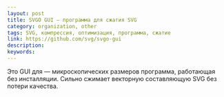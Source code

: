 ```yaml
---
layout: post
title: SVGO GUI — программа для сжатия SVG
category: organization, other
tags: SVG, компрессия, оптимизация, программа, сжатие
link: https://github.com/svg/svgo-gui
description:
keywords:
---
```


<p>Это GUI для <a href="https://github.com/svg/svgo"></a> — микроскопических размеров программа, работающая без инсталляции. Сильно сжимает векторную составляющую SVG без потери качества.</p>
